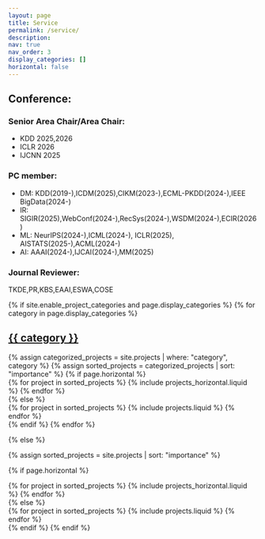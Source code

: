 ```yaml
---
layout: page
title: Service
permalink: /service/
description: 
nav: true
nav_order: 3
display_categories: []
horizontal: false
---
```


## Conference:

### Senior Area Chair/Area Chair:

+ KDD 2025,2026
+ ICLR 2026
+ IJCNN 2025

### PC member:

+ DM: KDD(2019-),ICDM(2025),CIKM(2023-),ECML-PKDD(2024-),IEEE BigData(2024-) 
+ IR: SIGIR(2025),WebConf(2024-),RecSys(2024-),WSDM(2024-),ECIR(2026)
+ ML: NeurIPS(2024-),ICML(2024-), ICLR(2025), AISTATS(2025-),ACML(2024-)
+ AI: AAAI(2024-),IJCAI(2024-),MM(2025)

### Journal Reviewer:

TKDE,PR,KBS,EAAI,ESWA,COSE

<!-- pages/projects.md -->
<div class="projects">
{% if site.enable_project_categories and page.display_categories %}
  <!-- Display categorized projects -->
  {% for category in page.display_categories %}
  <a id="{{ category }}" href=".#{{ category }}">
    <h2 class="category">{{ category }}</h2>
  </a>
  {% assign categorized_projects = site.projects | where: "category", category %}
  {% assign sorted_projects = categorized_projects | sort: "importance" %}
  <!-- Generate cards for each project -->
  {% if page.horizontal %}
  <div class="container">
    <div class="row row-cols-1 row-cols-md-2">
    {% for project in sorted_projects %}
      {% include projects_horizontal.liquid %}
    {% endfor %}
    </div>
  </div>
  {% else %}
  <div class="row row-cols-1 row-cols-md-3">
    {% for project in sorted_projects %}
      {% include projects.liquid %}
    {% endfor %}
  </div>
  {% endif %}
  {% endfor %}

{% else %}

<!-- Display projects without categories -->

{% assign sorted_projects = site.projects | sort: "importance" %}

  <!-- Generate cards for each project -->

{% if page.horizontal %}

  <div class="container">
    <div class="row row-cols-1 row-cols-md-2">
    {% for project in sorted_projects %}
      {% include projects_horizontal.liquid %}
    {% endfor %}
    </div>
  </div>
  {% else %}
  <div class="row row-cols-1 row-cols-md-3">
    {% for project in sorted_projects %}
      {% include projects.liquid %}
    {% endfor %}
  </div>
  {% endif %}
{% endif %}
</div>
